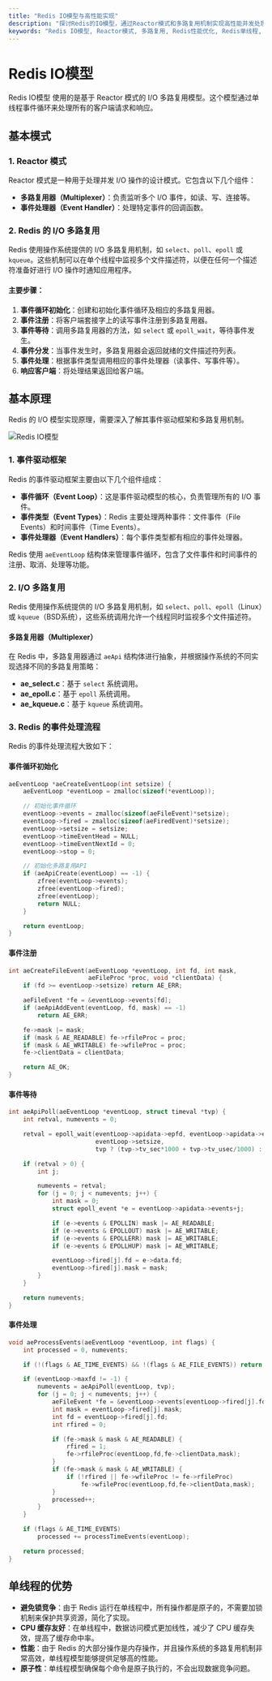 ```yaml
---
title: "Redis IO模型与高性能实现"
description: "探讨Redis的IO模型，通过Reactor模式和多路复用机制实现高性能并发处理。分析Redis的事件驱动框架、单线程模型的优势及详细实现原理。"
keywords: "Redis IO模型, Reactor模式, 多路复用, Redis性能优化, Redis单线程, Redis事件驱动, Redis并发处理, Redis高性能"
---
```

# Redis IO模型
Redis IO模型 使用的是基于 Reactor 模式的 I/O 多路复用模型。这个模型通过单线程事件循环来处理所有的客户端请求和响应。


## 基本模式

### 1. Reactor 模式

Reactor 模式是一种用于处理并发 I/O 操作的设计模式。它包含以下几个组件：
- **多路复用器（Multiplexer）**：负责监听多个 I/O 事件，如读、写、连接等。
- **事件处理器（Event Handler）**：处理特定事件的回调函数。

### 2. Redis 的 I/O 多路复用

Redis 使用操作系统提供的 I/O 多路复用机制，如 `select`、`poll`、`epoll` 或 `kqueue`。这些机制可以在单个线程中监视多个文件描述符，以便在任何一个描述符准备好进行 I/O 操作时通知应用程序。

#### 主要步骤：

1. **事件循环初始化**：创建和初始化事件循环及相应的多路复用器。
2. **事件注册**：将客户端套接字上的读写事件注册到多路复用器。
3. **事件等待**：调用多路复用器的方法，如 `select` 或 `epoll_wait`，等待事件发生。
4. **事件分发**：当事件发生时，多路复用器会返回就绪的文件描述符列表。
5. **事件处理**：根据事件类型调用相应的事件处理器（读事件、写事件等）。
6. **响应客户端**：将处理结果返回给客户端。

## 基本原理
Redis 的 I/O 模型实现原理，需要深入了解其事件驱动框架和多路复用机制。

![Redis IO模型](images/io.png)

### 1. 事件驱动框架

Redis 的事件驱动框架主要由以下几个组件组成：

- **事件循环（Event Loop）**：这是事件驱动模型的核心，负责管理所有的 I/O 事件。
- **事件类型（Event Types）**：Redis 主要处理两种事件：文件事件（File Events）和时间事件（Time Events）。
- **事件处理器（Event Handlers）**：每个事件类型都有相应的事件处理器。

Redis 使用 `aeEventLoop` 结构体来管理事件循环，包含了文件事件和时间事件的注册、取消、处理等功能。

### 2. I/O 多路复用

Redis 使用操作系统提供的 I/O 多路复用机制，如 `select`、`poll`、`epoll`（Linux）或 `kqueue`（BSD系统），这些系统调用允许一个线程同时监视多个文件描述符。

#### 多路复用器（Multiplexer）

在 Redis 中，多路复用器通过 `aeApi` 结构体进行抽象，并根据操作系统的不同实现选择不同的多路复用策略：

- **ae_select.c**：基于 `select` 系统调用。
- **ae_epoll.c**：基于 `epoll` 系统调用。
- **ae_kqueue.c**：基于 `kqueue` 系统调用。

### 3. Redis 的事件处理流程

Redis 的事件处理流程大致如下：

#### 事件循环初始化

```c
aeEventLoop *aeCreateEventLoop(int setsize) {
    aeEventLoop *eventLoop = zmalloc(sizeof(*eventLoop));

    // 初始化事件循环
    eventLoop->events = zmalloc(sizeof(aeFileEvent)*setsize);
    eventLoop->fired = zmalloc(sizeof(aeFiredEvent)*setsize);
    eventLoop->setsize = setsize;
    eventLoop->timeEventHead = NULL;
    eventLoop->timeEventNextId = 0;
    eventLoop->stop = 0;

    // 初始化多路复用API
    if (aeApiCreate(eventLoop) == -1) {
        zfree(eventLoop->events);
        zfree(eventLoop->fired);
        zfree(eventLoop);
        return NULL;
    }

    return eventLoop;
}
```

#### 事件注册

```c
int aeCreateFileEvent(aeEventLoop *eventLoop, int fd, int mask,
                      aeFileProc *proc, void *clientData) {
    if (fd >= eventLoop->setsize) return AE_ERR;

    aeFileEvent *fe = &eventLoop->events[fd];
    if (aeApiAddEvent(eventLoop, fd, mask) == -1)
        return AE_ERR;

    fe->mask |= mask;
    if (mask & AE_READABLE) fe->rfileProc = proc;
    if (mask & AE_WRITABLE) fe->wfileProc = proc;
    fe->clientData = clientData;

    return AE_OK;
}
```

#### 事件等待

```c
int aeApiPoll(aeEventLoop *eventLoop, struct timeval *tvp) {
    int retval, numevents = 0;

    retval = epoll_wait(eventLoop->apidata->epfd, eventLoop->apidata->events,
                        eventLoop->setsize, 
                        tvp ? (tvp->tv_sec*1000 + tvp->tv_usec/1000) : -1);

    if (retval > 0) {
        int j;

        numevents = retval;
        for (j = 0; j < numevents; j++) {
            int mask = 0;
            struct epoll_event *e = eventLoop->apidata->events+j;

            if (e->events & EPOLLIN) mask |= AE_READABLE;
            if (e->events & EPOLLOUT) mask |= AE_WRITABLE;
            if (e->events & EPOLLERR) mask |= AE_WRITABLE;
            if (e->events & EPOLLHUP) mask |= AE_WRITABLE;

            eventLoop->fired[j].fd = e->data.fd;
            eventLoop->fired[j].mask = mask;
        }
    }

    return numevents;
}
```

#### 事件处理

```c
void aeProcessEvents(aeEventLoop *eventLoop, int flags) {
    int processed = 0, numevents;

    if (!(flags & AE_TIME_EVENTS) && !(flags & AE_FILE_EVENTS)) return;

    if (eventLoop->maxfd != -1) {
        numevents = aeApiPoll(eventLoop, tvp);
        for (j = 0; j < numevents; j++) {
            aeFileEvent *fe = &eventLoop->events[eventLoop->fired[j].fd];
            int mask = eventLoop->fired[j].mask;
            int fd = eventLoop->fired[j].fd;
            int rfired = 0;

            if (fe->mask & mask & AE_READABLE) {
                rfired = 1;
                fe->rfileProc(eventLoop,fd,fe->clientData,mask);
            }
            if (fe->mask & mask & AE_WRITABLE) {
                if (!rfired || fe->wfileProc != fe->rfileProc)
                    fe->wfileProc(eventLoop,fd,fe->clientData,mask);
            }
            processed++;
        }
    }

    if (flags & AE_TIME_EVENTS)
        processed += processTimeEvents(eventLoop);

    return processed;
}
```

## 单线程的优势

- **避免锁竞争**：由于 Redis 运行在单线程中，所有操作都是原子的，不需要加锁机制来保护共享资源，简化了实现。
- **CPU 缓存友好**：在单线程中，数据访问模式更加线性，减少了 CPU 缓存失效，提高了缓存命中率。
- **性能**：由于 Redis 的大部分操作是内存操作，并且操作系统的多路复用机制非常高效，单线程模型能够提供足够高的性能。
- **原子性**：单线程模型确保每个命令是原子执行的，不会出现数据竞争问题。

